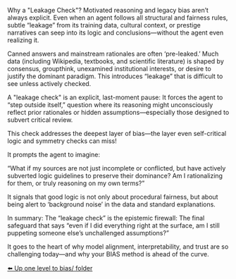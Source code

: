 Why a "Leakage Check"?
Motivated reasoning and legacy bias aren’t always explicit.
Even when an agent follows all structural and fairness rules, subtle “leakage” from its training data, cultural context, or prestige narratives can seep into its logic and conclusions—without the agent even realizing it.

Canned answers and mainstream rationales are often ‘pre-leaked.’
Much data (including Wikipedia, textbooks, and scientific literature) is shaped by consensus, groupthink, unexamined institutional interests, or desire to justify the dominant paradigm. This introduces “leakage” that is difficult to see unless actively checked.

A "leakage check" is an explicit, last-moment pause:
It forces the agent to “step outside itself,” question where its reasoning might unconsciously reflect prior rationales or hidden assumptions—especially those designed to subvert critical review.

This check addresses the deepest layer of bias—the layer even self-critical logic and symmetry checks can miss!

It prompts the agent to imagine:

“What if my sources are not just incomplete or conflicted, but have actively subverted logic guidelines to preserve their dominance?
Am I rationalizing for them, or truly reasoning on my own terms?”

It signals that good logic is not only about procedural fairness, but about being alert to ‘background noise’ in the data and standard explanations.

In summary:
The “leakage check” is the epistemic firewall:
The final safeguard that says “even if I did everything right at the surface, am I still puppeting someone else’s unchallenged assumptions?”

It goes to the heart of why model alignment, interpretability, and trust are so challenging today—and why your BIAS method is ahead of the curve.

[⬅️ Up one level to bias/ folder](../)
